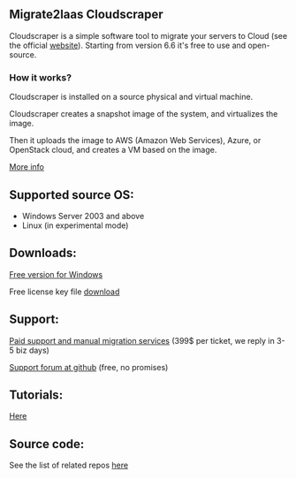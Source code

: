 ## Migrate2Iaas Cloudscraper

Cloudscraper is a simple software tool to migrate your servers to Cloud (see the official [website](http://www.migrate2iaas.com)).
Starting from version 6.6 it's free to use and open-source.

### How it works?
Cloudscraper is installed on a source physical and virtual machine. 

Cloudscraper creates a snapshot image of the system, and virtualizes the image.

Then it uploads the image to AWS (Amazon Web Services), Azure, or OpenStack cloud, and creates a VM based on the image.

[More info](http://www.migrate2iaas.com/technology)

## Supported source OS:

- Windows Server 2003 and above
- Linux (in experimental mode)

## Downloads:

[Free version for Windows](http://migrate2iaas.blob.core.windows.net/cloudscraper-release6/cloudscraper-installer-6-3-0.exe)

Free license key file [download](license_file(20).cs-license)

## Support:

[Paid support and manual migration services](https://secure.2checkout.com/order/product.php?PRODS=19753163&QTY=1&ORDERSTYLE=nLWom5a5kHM=) (399$ per ticket, we reply in 3-5 biz days)

[Support forum at github](https://github.com/migrate2iaas/migrate2iaas.gethub.io/issues) (free, no promises)

## Tutorials:

[Here](http://www.migrate2iaas.com/tutorial)

## Source code:
See the list of related repos [here](https://github.com/migrate2iaas/migrate2iaas.github.io/blob/master/README.md)
